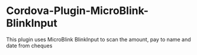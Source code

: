 # Cordova-Plugin-MicroBlink-BlinkInput

This plugin uses MicroBlink BlinkInput to scan the amount, pay to name and date from cheques 
